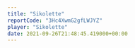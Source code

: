 ```yaml
---
title: "Sikolette"
reportCode: "3Hc4XwmG2gfLWJYZ"
player: "Sikolette"
date: 2021-09-26T21:48:45.419000+00:00
---
```

